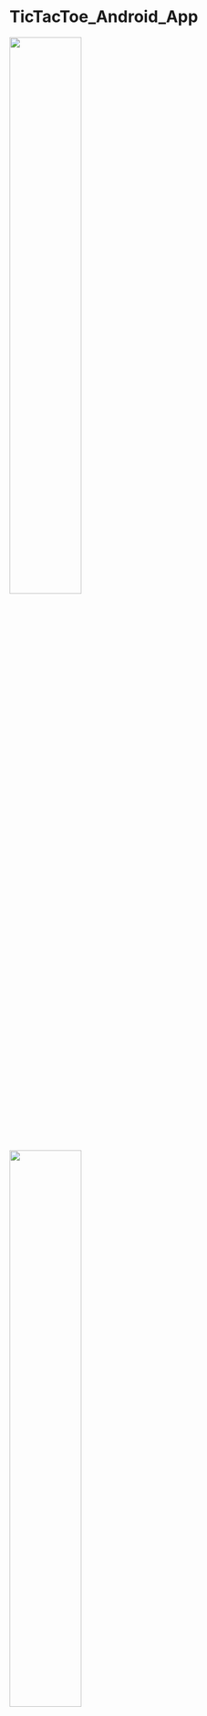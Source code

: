 # TicTacToe_Android_App
<img src="https://github.com/Raj5585/TicTacToe_Android_App/blob/main/Outputs/Screenshot_2023-10-11-07-37-09-926_com.example.tictactoe.jpg" width=50% height=50%>
<img src="https://github.com/Raj5585/TicTacToe_Android_App/blob/main/Outputs/Screenshot_2023-10-11-07-37-28-734_com.example.tictactoe.jpg" width=50% height=50%>
<img src="https://github.com/Raj5585/TicTacToe_Android_App/blob/main/Outputs/Screenshot_2023-10-11-07-37-33-062_com.example.tictactoe.jpg" width=50% height=50%>
<img src="https://github.com/Raj5585/TicTacToe_Android_App/blob/main/Outputs/Screenshot_2023-10-11-07-37-45-032_com.example.tictactoe.jpg" width=50% height=50%>
<img src="https://github.com/Raj5585/TicTacToe_Android_App/blob/main/Outputs/Screenshot_2023-10-11-07-38-16-515_com.example.tictactoe.jpg" width=50% height=50%>
<img src="https://github.com/Raj5585/TicTacToe_Android_App/blob/main/Outputs/Screenshot_2023-10-11-07-38-20-647_com.example.tictactoe.jpg" width=50% height=50%>
<img src="https://github.com/Raj5585/TicTacToe_Android_App/blob/main/Outputs/Screenshot_2023-10-11-07-38-43-266_com.example.tictactoe.jpg" width=50% height=50%>

